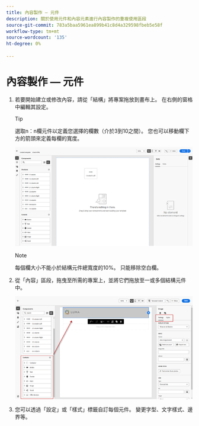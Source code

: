 ```yaml
---
title: 內容製作 — 元件
description: 關於使用元件和內容元素進行內容製作的重複使用區段
source-git-commit: 783a5baa5961ea899b41c8d4a329598fbeb5e58f
workflow-type: tm+mt
source-wordcount: '135'
ht-degree: 0%

---
```


# 內容製作 — 元件

1. 若要開始建立或修改內容，請從「結構」將專案拖放到畫布上。 在右側的窗格中編輯其設定。

   >[!TIP]
   >
   >選取n：n欄元件以定義您選擇的欄數（介於3到10之間）。 您也可以移動欄下方的箭頭來定義每欄的寬度。

   ![](../assets/add-structure-and-content-1.png)

   >[!NOTE]
   >
   >每個欄大小不能小於結構元件總寬度的10%。 只能移除空白欄。

1. 從「內容」區段，拖曳至所需的專案上，並將它們拖放至一或多個結構元件中。

   ![](../assets/add-structure-and-content-2.png)

1. 您可以透過「設定」或「樣式」標籤自訂每個元件。 變更字型、文字樣式、邊界等。
